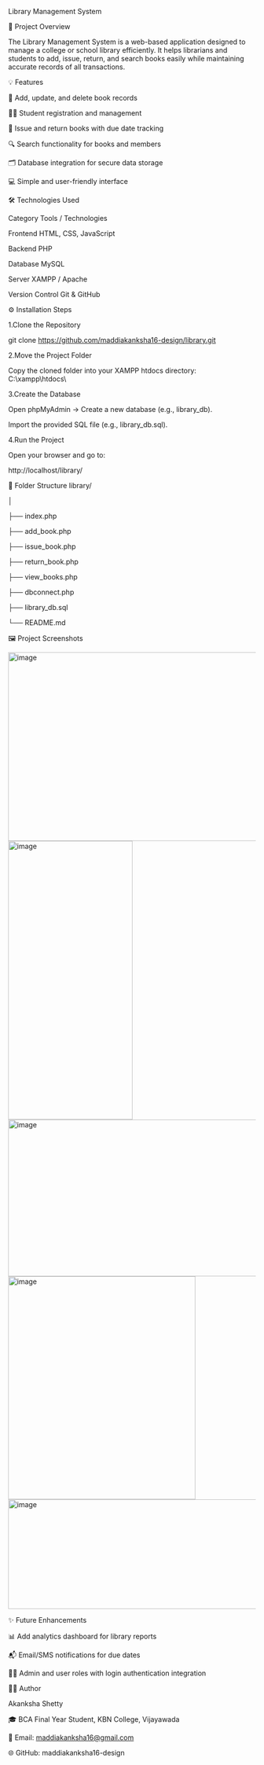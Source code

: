 Library Management System


🏫 Project Overview

The Library Management System is a web-based application designed to manage a college or school library efficiently.
It helps librarians and students to add, issue, return, and search books easily while maintaining accurate records of all transactions.

💡 Features

📖 Add, update, and delete book records

👩‍🎓 Student registration and management

🧾 Issue and return books with due date tracking

🔍 Search functionality for books and members

🗂️ Database integration for secure data storage

💻 Simple and user-friendly interface

🛠️ Technologies Used

Category	Tools / Technologies

Frontend	HTML, CSS, JavaScript

Backend	PHP

Database	MySQL

Server	XAMPP / Apache

Version Control	Git & GitHub

⚙️ Installation Steps

1.Clone the Repository

git clone https://github.com/maddiakanksha16-design/library.git

2.Move the Project Folder

Copy the cloned folder into your XAMPP htdocs directory:
C:\xampp\htdocs\

3.Create the Database

Open phpMyAdmin → Create a new database (e.g., library_db).

Import the provided SQL file (e.g., library_db.sql).

4.Run the Project

Open your browser and go to:

http://localhost/library/

🧩 Folder Structure
library/

│

├── index.php

├── add_book.php

├── issue_book.php

├── return_book.php

├── view_books.php

├── dbconnect.php

├── library_db.sql

└── README.md

🖼️ Project Screenshots

<img width="1281" height="384" alt="image" src="https://github.com/user-attachments/assets/244d6276-3027-47e2-9950-b600ffa592df" />

<img width="253" height="567" alt="image" src="https://github.com/user-attachments/assets/75b12ac6-1e2e-4af9-ae9e-3aa22f26822b" />

<img width="1881" height="319" alt="image" src="https://github.com/user-attachments/assets/c6a17be9-cd46-4bbd-924b-76e90a4f16a8" />

<img width="381" height="454" alt="image" src="https://github.com/user-attachments/assets/602df470-a10f-41f7-93c5-3af3ebb2c9d9" />

<img width="967" height="223" alt="image" src="https://github.com/user-attachments/assets/ebfd19b1-3fc5-4949-bb23-ead37b46f7fc" />




✨ Future Enhancements

📊 Add analytics dashboard for library reports

📬 Email/SMS notifications for due dates

👨‍💼 Admin and user roles with login authentication
integration

👩‍💻 Author

Akanksha Shetty

🎓 BCA Final Year Student, KBN College, Vijayawada

📧 Email: maddiakanksha16@gmail.com

🌐 GitHub: maddiakanksha16-design
